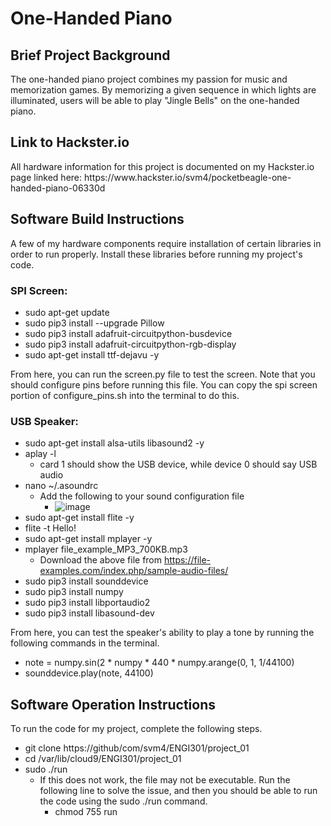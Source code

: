 <h1> One-Handed Piano </h1>
<h2> Brief Project Background </h2>
The one-handed piano project combines my passion for music and memorization games. By memorizing a given sequence in which lights are illuminated, users will be able to play "Jingle Bells" on the one-handed piano. 
<h2> Link to Hackster.io </h2>
All hardware information for this project is documented on my Hackster.io page linked here: https://www.hackster.io/svm4/pocketbeagle-one-handed-piano-06330d
<h2> Software Build Instructions </h2>
A few of my hardware components require installation of certain libraries in order to run properly. Install these libraries before running my project's code. 

<h3> SPI Screen: </h3>

- sudo apt-get update
- sudo pip3 install --upgrade Pillow
- sudo pip3 install adafruit-circuitpython-busdevice
- sudo pip3 install adafruit-circuitpython-rgb-display
- sudo apt-get install ttf-dejavu -y

From here, you can run the screen.py file to test the screen. Note that you should configure pins before running this file. You can copy the spi screen portion of configure_pins.sh into the terminal to do this. 

<h3> USB Speaker: </h3>

- sudo apt-get install alsa-utils libasound2 -y
- aplay -l
  - card 1 should show the USB device, while device 0 should say USB audio
- nano ~/.asoundrc
  - Add the following to your sound configuration file
      - ![image](https://github.com/svm4/ENGI301/assets/144633219/e0c33083-2f0f-4af5-983d-27628d1ea3e9)
- sudo apt-get install flite -y
- flite -t Hello!
- sudo apt-get install mplayer -y
- mplayer file_example_MP3_700KB.mp3
  - Download the above file from https://file-examples.com/index.php/sample-audio-files/
- sudo pip3 install sounddevice
- sudo pip3 install numpy
- sudo pip3 install libportaudio2
- sudo pip3 install libasound-dev

From here, you can test the speaker's ability to play a tone by running the following commands in the terminal.

- note = numpy.sin(2 * numpy * 440 * numpy.arange(0, 1, 1/44100)
- sounddevice.play(note, 44100)
  
<h2> Software Operation Instructions </h2>
To run the code for my project, complete the following steps.

- git clone https://github/com/svm4/ENGI301/project_01
- cd /var/lib/cloud9/ENGI301/project_01
- sudo ./run
  - If this does not work, the file may not be executable. Run the following line to solve the issue, and then you should be able to run the code using the sudo ./run command.
    - chmod 755 run
